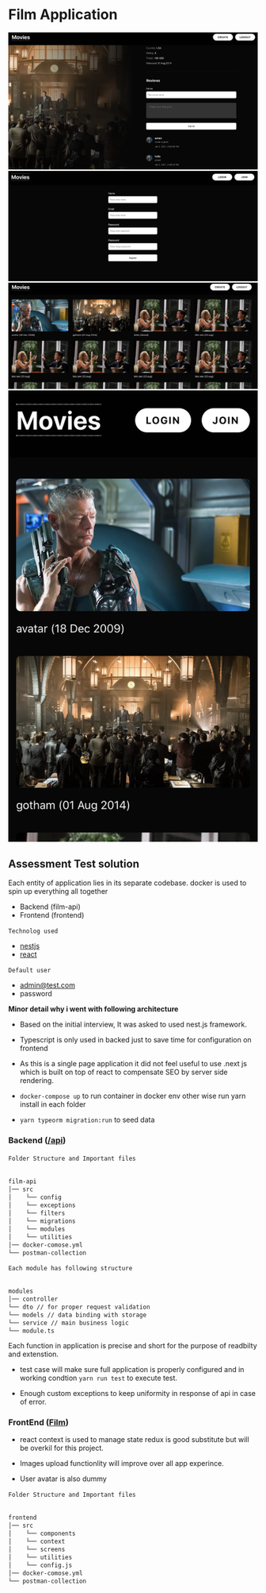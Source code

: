 # Film Application

![picture](screen4.png)
![picture](screen3.png)
![picture](screen1.png)
![picture](screen2.png)

## Assessment Test solution

Each entity of application lies in its separate codebase. docker is used to spin up everything all together

- Backend (film-api)
- Frontend (frontend)

`Technolog used`
- [nestjs](https://nestjs.com/)
- [react](https://reactjs.org/)

`Default user`
- admin@test.com
- password

**Minor detail why i went with following architecture**

- Based on the initial interview, It was asked to used nest.js framework.

- Typescript is only used in backed just to save time for configuration on frontend

- As this is a single page application it did not feel useful to use .next js which is built on top of react to compensate SEO by server side rendering.

- `docker-compose up` to run container in docker env other wise run yarn install in each folder

- `yarn typeorm migration:run` to seed data

### Backend ([/api](https://github.com/zoomi-raja/assesment-film-app/tree/main/film-api))

`Folder Structure and Important files`

```

film-api
│── src
│    └── config
│    └── exceptions
│    └── filters
│    └── migrations
│    └── modules
│    └── utilities
│── docker-comose.yml
└── postman-collection
```

`Each module has following structure`

```

modules
│── controller
└── dto // for proper request validation
└── models // data binding with storage
└── service // main business logic
└── module.ts
```

Each function in application is precise and short for the purpose of readbilty and extenstion.

- test case will make sure full application is properly configured and in working condtion `yarn run test` to execute test.

- Enough custom exceptions to keep uniformity in response of api in case of error.

### FrontEnd ([Film](https://github.com/zoomi-raja/assesment-film-app/tree/main/frontend))

- react context is used to manage state redux is good substitute but will be overkil for this project.

- Images upload functionlity will improve over all app experince.
- User avatar is also dummy

`Folder Structure and Important files`

```

frontend
│── src
│    └── components
│    └── context
│    └── screens
│    └── utilities
│    └── config.js
│── docker-comose.yml
└── postman-collection
```
